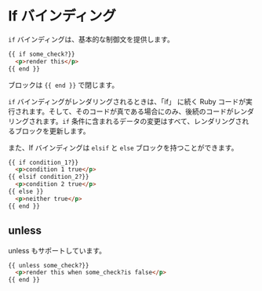 # If バインディング

```if``` バインディングは、基本的な制御文を提供します。

```html
{{ if some_check?}}
  <p>render this</p>
{{ end }}
```

ブロックは ```{{ end }}``` で閉じます。

```if``` バインディングがレンダリングされるときは、「if」 に続く Ruby コードが実行されます。そして、そのコードが真である場合にのみ、後続のコードがレンダリングされます。```if``` 条件に含まれるデータの変更はすべて、レンダリングされるブロックを更新します。

また、If バインディングは ```elsif``` と ```else``` ブロックを持つことができます。

```html
{{ if condition_1?}}
  <p>condition 1 true</p>
{{ elsif condition_2?}}
  <p>condition 2 true</p>
{{ else }}
  <p>neither true</p>
{{ end }}
```

## unless

unless もサポートしています。

```html
{{ unless some_check?}}
  <p>render this when some_check?is false</p>
{{ end }}
```
